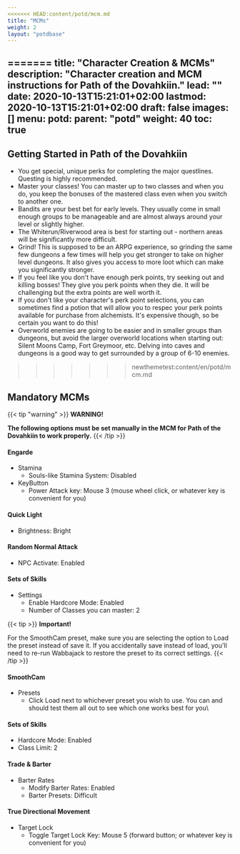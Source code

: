 ```yaml
---
<<<<<<< HEAD:content/potd/mcm.md
title: "MCMs"
weight: 2
layout: "potdbase"
---
```

=======
title: "Character Creation & MCMs"
description: "Character creation and MCM instructions for Path of the Dovahkiin."
lead: ""
date: 2020-10-13T15:21:01+02:00
lastmod: 2020-10-13T15:21:01+02:00
draft: false
images: []
menu:
  potd:
    parent: "potd"
weight: 40
toc: true
---
## Getting Started in Path of the Dovahkiin

- You get special, unique perks for completing the major questlines. Questing is highly recommended.
- Master your classes! You can master up to two classes and when you do, you keep the bonuses of the mastered class even when you switch to another one.
- Bandits are your best bet for early levels. They usually come in small enough groups to be manageable and are almost always around your level or slightly higher.
- The Whiterun/Riverwood area is best for starting out - northern areas will be significantly more difficult.
- Grind! This is supposed to be an ARPG experience, so grinding the same few dungeons a few times will help you get stronger to take on higher level dungeons. It also gives you access to more loot which can make you significantly stronger.
- If you feel like you don't have enough perk points, try seeking out and killing bosses! They give you perk points when they die. It will be challenging but the extra points are well worth it.
- If you don't like your character's perk point selections, you can sometimes find a potion that will allow you to respec your perk points available for purchase from alchemists. It's expensive though, so be certain you want to do this! 
- Overworld enemies are going to be easier and in smaller groups than dungeons, but avoid the larger overworld locations when starting out: Silent Moons Camp, Fort Greymoor, etc. Delving into caves and dungeons is a good way to get surrounded by a group of 6-10 enemies.
>>>>>>> newthemetest:content/en/potd/mcm.md

## Mandatory MCMs

{{< tip "warning" >}}
**WARNING!**

**The following options must be set manually in the MCM for Path of the Dovahkiin to work properly.**
{{< /tip >}} 

#### Engarde
- Stamina
  - Souls-like Stamina System: Disabled
- KeyButton
  - Power Attack key: Mouse 3 (mouse wheel click, or whatever key is convenient for you)

#### Quick Light
- Brightness: Bright

#### Random Normal Attack
- NPC Activate: Enabled

#### Sets of Skills
- Settings
  - Enable Hardcore Mode: Enabled
  - Number of Classes you can master: 2

{{< tip >}}
**Important!** 

For the SmoothCam preset, make sure you are selecting the option to Load the preset instead of save it. If you accidentally save instead of load, you'll need to re-run Wabbajack to restore the preset to its correct settings.
{{< /tip >}}

#### SmoothCam
- Presets
  - Click Load next to whichever preset you wish to use. You can and should test them all out to see which one works best for you\

#### Sets of Skills
- Hardcore Mode: Enabled
- Class Limit: 2

#### Trade & Barter
- Barter Rates
  - Modify Barter Rates: Enabled
  - Barter Presets: Difficult

#### True Directional Movement
- Target Lock
  - Toggle Target Lock Key: Mouse 5 (forward button; or whatever key is convenient for you)

